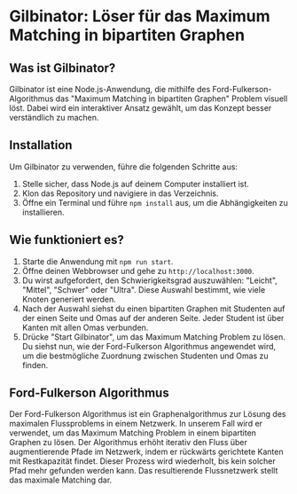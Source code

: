 # Gilbinator: Löser für das Maximum Matching in bipartiten Graphen

## Was ist Gilbinator?

Gilbinator ist eine Node.js-Anwendung, die mithilfe des Ford-Fulkerson-Algorithmus das "Maximum Matching in bipartiten Graphen" Problem visuell löst. Dabei wird ein interaktiver Ansatz gewählt, um das Konzept besser verständlich zu machen.

## Installation

Um Gilbinator zu verwenden, führe die folgenden Schritte aus:

1. Stelle sicher, dass Node.js auf deinem Computer installiert ist.
2. Klon das Repository und navigiere in das Verzeichnis.
3. Öffne ein Terminal und führe `npm install` aus, um die Abhängigkeiten zu installieren.

## Wie funktioniert es?

1. Starte die Anwendung mit `npm run start`.
2. Öffne deinen Webbrowser und gehe zu `http://localhost:3000`.
3. Du wirst aufgefordert, den Schwierigkeitsgrad auszuwählen: "Leicht", "Mittel", "Schwer" oder "Ultra". Diese Auswahl bestimmt, wie viele Knoten generiert werden.
4. Nach der Auswahl siehst du einen bipartiten Graphen mit Studenten auf der einen Seite und Omas auf der anderen Seite. Jeder Student ist über Kanten mit allen Omas verbunden.
5. Drücke "Start Gilbinator", um das Maximum Matching Problem zu lösen. Du siehst nun, wie der Ford-Fulkerson Algorithmus angewendet wird, um die bestmögliche Zuordnung zwischen Studenten und Omas zu finden.

## Ford-Fulkerson Algorithmus

Der Ford-Fulkerson Algorithmus ist ein Graphenalgorithmus zur Lösung des maximalen Flussproblems in einem Netzwerk. In unserem Fall wird er verwendet, um das Maximum Matching Problem in einem bipartiten Graphen zu lösen. Der Algorithmus erhöht iterativ den Fluss über augmentierende Pfade im Netzwerk, indem er rückwärts gerichtete Kanten mit Restkapazität findet. Dieser Prozess wird wiederholt, bis kein solcher Pfad mehr gefunden werden kann. Das resultierende Flussnetzwerk stellt das maximale Matching dar.
